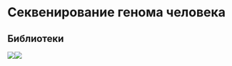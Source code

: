# Секвенирование генома человека
## Библиотеки 
<img src="https://img.shields.io/badge/Numpy-black?style=flat-square&logo=numpy&logoColor=orange"/><img src="https://img.shields.io/badge/Scipy-black?style=flat-square&logo=scipy&logoColor=blue"/>
